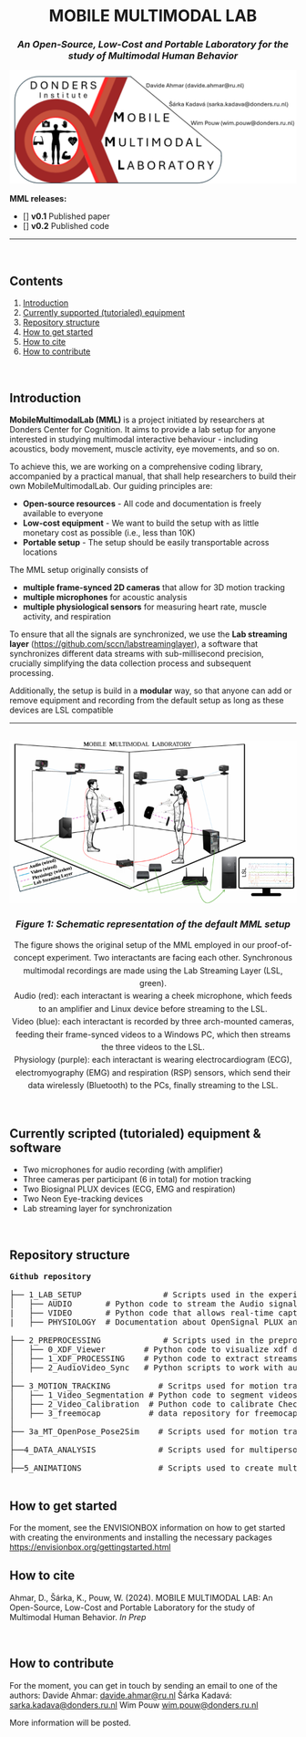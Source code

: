 <div align="center">
  <h1>MOBILE MULTIMODAL LAB</h1>
  <h3><i>An Open-Source, Low-Cost and Portable Laboratory for the study of Multimodal Human Behavior</i></h3>
  <img src="Donders_MML_LOGO.png" alt="Mobile Multimodal Lab Logo">
</div>



**MML releases:**
- [] **v0.1** Published paper
- [] **v0.2** Published code

------

<br>

## Contents

1. [Introduction](#introduction)
2. [Currently supported (tutorialed) equipment](#currently-supported-tutorialed-equipment)
3. [Repository structure](#repository-structure)
4. [How to get started](#how-to-get-started)
4. [How to cite](#how-to-cite)
5. [How to contribute](#how-to-contribute)

<br>

## Introduction

**MobileMultimodalLab (MML)** is a project initiated by researchers at Donders Center for Cognition. It aims to provide a lab setup for anyone interested in studying multimodal interactive behaviour - including acoustics, body movement, muscle activity, eye movements, and so on.

To achieve this, we are working on a comprehensive coding library, accompanied by a practical manual, that shall help researchers to build their own MobileMultimodalLab. Our guiding principles are:
- **Open-source resources** - All code and documentation is freely available to everyone
- **Low-cost equipment** - We want to build the setup with as little monetary cost as possible (i.e., less than 10K)
- **Portable setup** - The setup should be easily transportable across locations

The MML setup originally consists of
- **multiple frame-synced 2D cameras** that allow for 3D motion tracking
- **multiple microphones** for acoustic analysis
- **multiple physiological sensors** for measuring heart rate, muscle activity, and respiration


To ensure that all the signals are synchronized, we use the **Lab streaming layer** (https://github.com/sccn/labstreaminglayer), a software that synchronizes different data streams with sub-millisecond precision, crucially simplifying the data collection process and subsequent processing.

Additionally, the setup is build in a **modular** way, so that anyone can add or remove equipment and recording from the default setup as long as these devices are LSL compatible

---
<br>

<div align="center">
  <img src="Setup_scheme.png" alt="Setup scheme" width="1200">
  <h3><i>Figure 1: Schematic representation of the default MML setup</i></h3>
  <p style="line-height: 1.6; font-weight: normal;">
    The figure shows the original setup of the MML employed in our proof-of-concept experiment. Two interactants are facing each other. 
    Synchronous multimodal recordings are made using the Lab Streaming Layer (LSL, green). <br>
    Audio (red): each interactant is wearing a cheek microphone, which feeds to an amplifier and 
    Linux device before streaming to the LSL. <br>
    Video (blue): each interactant is recorded by three 
    arch-mounted cameras, feeding their frame-synced videos to a Windows PC, which then 
    streams the three videos to the LSL. <br>
    Physiology (purple): each interactant is wearing 
    electrocardiogram (ECG), electromyography (EMG) and respiration (RSP) sensors, which 
    send their data wirelessly (Bluetooth) to the PCs, finally streaming to the LSL.
  </p>
</div>

<br>


## Currently scripted (tutorialed) equipment & software

- Two microphones for audio recording (with amplifier)
- Three cameras per participant (6 in total) for motion tracking
- Two Biosignal PLUX devices (ECG, EMG and respiration)
- Two Neon Eye-tracking devices
- Lab streaming layer for synchronization

<br>

## Repository structure

<pre><b>Github repository</b><br>                
├── 1_LAB_SETUP                 # Scripts used in the experiment setup, to receive and send each multimodal timeseries using LSL 
│   ├── AUDIO       # Python code to stream the Audio signal from  Linux-based device to the LSL
|   ├── VIDEO       # Python code that allows real-time capture and streaming of video data from three different cameras, along with LSL integration for synchronization and data streaming.
|   ├── PHYSIOLOGY  # Documentation about OpenSignal PLUX and LSL integration    

├── 2_PREPROCESSING             # Scripts used in the preprocessing of XDF file, to visualize, extract and clip different data streams   
│   ├── 0_XDF_Viewer        # Python code to visualize xdf data 
│   ├── 1_XDF_PROCESSING    # Python code to extract streams from XDF file 
│   ├── 2_AudioVideo_Sync   # Python scripts to work with audios and videos, including video segmentation, video splitting and audiovideo synchronization 
│
├── 3_MOTION_TRACKING          # Scritps used for motion tracking of mutliple videos using Freemocap 
│   ├── 1_Video_Segmentation # Python code to segment videos according to LSL times 
│   ├── 2_Video_Calibration  # Puthon code to calibrate Checker or Charuco board videos using ANIPOSE 
│   ├── 3_freemocap          # data repository for freemocap motion tracking outputs 
│  
├── 3a_MT_OpenPose_Pose2Sim    # Scripts used for motion tracking alterantive using OpenPose and Pose2Sim
│
├──4_DATA_ANALYSIS             # Scripts used for multiperson, multimodal synchrony estimation 
│
├──5_ANIMATIONS                # Scripts used to create multimodal animations of 2D and 3D motion tracking videos alongside audio and physiological signals

</pre>

## How to get started

For the moment, see the ENVISIONBOX information on how to get started with creating the environments and installing the necessary packages https://envisionbox.org/gettingstarted.html
<br>

## How to cite

Ahmar, D., Šárka, K., Pouw, W. (2024). MOBILE MULTIMODAL LAB: An Open-Source, Low-Cost and Portable Laboratory for the study of Multimodal Human Behavior. _In Prep_

<br>

## How to contribute
For the moment, you can get in touch by sending an email to one of the authors: 
Davide Ahmar: davide.ahmar@ru.nl
Šárka Kadavá: sarka.kadava@donders.ru.nl
Wim Pouw wim.pouw@donders.ru.nl


More information will be posted. 
